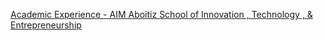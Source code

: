 [Academic Experience - AIM Aboitiz School of Innovation , Technology , & Entrepreneurship](https://qi.tc/qi/113659)